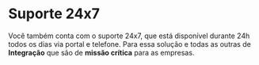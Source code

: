 # Suporte 24x7  

Você também conta com o suporte 24x7, que está disponível durante 24h todos os dias via portal e telefone. Para essa solução e todas as outras de **Integração** que são de __missão crítica__ para as empresas.  
